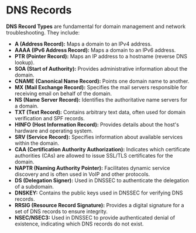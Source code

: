 # DNS Records

**DNS Record Types** are fundamental for domain management and network troubleshooting. They include:

- **A (Address Record):** Maps a domain to an IPv4 address.
- **AAAA (IPv6 Address Record):** Maps a domain to an IPv6 address.
- **PTR (Pointer Record):** Maps an IP address to a hostname (reverse DNS lookup).
- **SOA (Start of Authority):** Provides administrative information about the domain.
- **CNAME (Canonical Name Record):** Points one domain name to another.
- **MX (Mail Exchange Record):** Specifies the mail servers responsible for receiving email on behalf of the domain.
- **NS (Name Server Record):** Identifies the authoritative name servers for a domain.
- **TXT (Text Record):** Contains arbitrary text data, often used for domain verification and SPF records.
- **HINFO (Host Information Record):** Provides details about the host's hardware and operating system.
- **SRV (Service Record):** Specifies information about available services within the domain.
- **CAA (Certification Authority Authorization):** Indicates which certificate authorities (CAs) are allowed to issue SSL/TLS certificates for the domain.
- **NAPTR (Naming Authority Pointer):** Facilitates dynamic service discovery and is often used in VoIP and other protocols.
- **DS (Delegation Signer):** Used in DNSSEC to authenticate the delegation of a subdomain.
- **DNSKEY:** Contains the public keys used in DNSSEC for verifying DNS records.
- **RRSIG (Resource Record Signature):** Provides a digital signature for a set of DNS records to ensure integrity.
- **NSEC/NSEC3:** Used in DNSSEC to provide authenticated denial of existence, indicating which DNS records do not exist.
